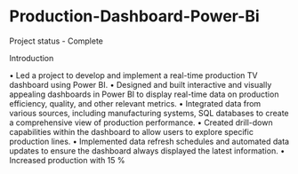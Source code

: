 # Production-Dashboard-Power-Bi

Project status - Complete

Introduction

•	Led a project to develop and implement a real-time production TV dashboard using Power BI. 
•	Designed and built interactive and visually appealing dashboards in Power BI to display real-time data on production efficiency, quality, and other relevant metrics.
•	Integrated data from various sources, including manufacturing systems, SQL databases to create a comprehensive view of production performance.
•	Created drill-down capabilities within the dashboard to allow users to explore specific production lines.
•	Implemented data refresh schedules and automated data updates to ensure the dashboard always displayed the latest information.
•	Increased production with 15 % 

